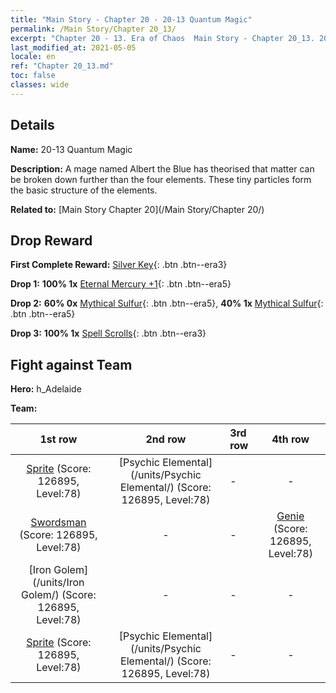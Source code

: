 ```yaml
---
title: "Main Story - Chapter 20 - 20-13 Quantum Magic"
permalink: /Main Story/Chapter 20_13/
excerpt: "Chapter 20 - 13. Era of Chaos  Main Story - Chapter 20_13. 20-13 Quantum Magic"
last_modified_at: 2021-05-05
locale: en
ref: "Chapter 20_13.md"
toc: false
classes: wide
---
```


## Details

 **Name:** 20-13 Quantum Magic

 **Description:** A mage named Albert the Blue has theorised that matter can be broken down further than the four elements. These tiny particles form the basic structure of the elements.

 **Related to:** [Main Story Chapter 20](/Main Story/Chapter 20/)

## Drop Reward

 **First Complete Reward:** [Silver Key](/Items/con_693/){: .btn .btn--era3}

 **Drop 1:** **100% 1x** [Eternal Mercury +1](/Items/mat_70/){: .btn .btn--era5}

 **Drop 2:** **60% 0x** [Mythical Sulfur](/Items/mat_64/){: .btn .btn--era5}, **40% 1x** [Mythical Sulfur](/Items/mat_64/){: .btn .btn--era5}

 **Drop 3:** **100% 1x** [Spell Scrolls](/Items/con_694/){: .btn .btn--era3}


## Fight against Team
 **Hero:** h_Adelaide

 **Team:**


  | 1st row | 2nd row | 3rd row | 4th row |
  |:----:|:----:|:----|:----:|
  | [Sprite](/units/Sprite/) (Score: 126895, Level:78)  | [Psychic Elemental](/units/Psychic Elemental/) (Score: 126895, Level:78)  | - | - |
  | [Swordsman](/units/Swordsman/) (Score: 126895, Level:78)  | - | - | [Genie](/units/Genie/) (Score: 126895, Level:78)  |
  | [Iron Golem](/units/Iron Golem/) (Score: 126895, Level:78)  | - | - | - |
  | [Sprite](/units/Sprite/) (Score: 126895, Level:78)  | [Psychic Elemental](/units/Psychic Elemental/) (Score: 126895, Level:78)  | - | - |


